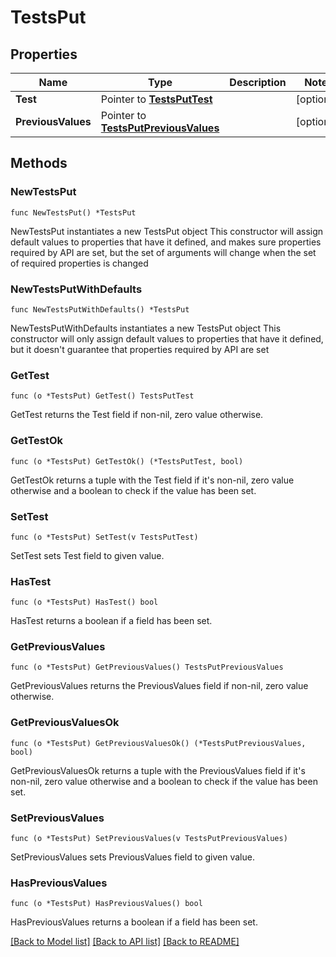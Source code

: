 # TestsPut

## Properties

Name | Type | Description | Notes
------------ | ------------- | ------------- | -------------
**Test** | Pointer to [**TestsPutTest**](TestsPutTest.md) |  | [optional] 
**PreviousValues** | Pointer to [**TestsPutPreviousValues**](TestsPutPreviousValues.md) |  | [optional] 

## Methods

### NewTestsPut

`func NewTestsPut() *TestsPut`

NewTestsPut instantiates a new TestsPut object
This constructor will assign default values to properties that have it defined,
and makes sure properties required by API are set, but the set of arguments
will change when the set of required properties is changed

### NewTestsPutWithDefaults

`func NewTestsPutWithDefaults() *TestsPut`

NewTestsPutWithDefaults instantiates a new TestsPut object
This constructor will only assign default values to properties that have it defined,
but it doesn't guarantee that properties required by API are set

### GetTest

`func (o *TestsPut) GetTest() TestsPutTest`

GetTest returns the Test field if non-nil, zero value otherwise.

### GetTestOk

`func (o *TestsPut) GetTestOk() (*TestsPutTest, bool)`

GetTestOk returns a tuple with the Test field if it's non-nil, zero value otherwise
and a boolean to check if the value has been set.

### SetTest

`func (o *TestsPut) SetTest(v TestsPutTest)`

SetTest sets Test field to given value.

### HasTest

`func (o *TestsPut) HasTest() bool`

HasTest returns a boolean if a field has been set.

### GetPreviousValues

`func (o *TestsPut) GetPreviousValues() TestsPutPreviousValues`

GetPreviousValues returns the PreviousValues field if non-nil, zero value otherwise.

### GetPreviousValuesOk

`func (o *TestsPut) GetPreviousValuesOk() (*TestsPutPreviousValues, bool)`

GetPreviousValuesOk returns a tuple with the PreviousValues field if it's non-nil, zero value otherwise
and a boolean to check if the value has been set.

### SetPreviousValues

`func (o *TestsPut) SetPreviousValues(v TestsPutPreviousValues)`

SetPreviousValues sets PreviousValues field to given value.

### HasPreviousValues

`func (o *TestsPut) HasPreviousValues() bool`

HasPreviousValues returns a boolean if a field has been set.


[[Back to Model list]](../README.md#documentation-for-models) [[Back to API list]](../README.md#documentation-for-api-endpoints) [[Back to README]](../README.md)


